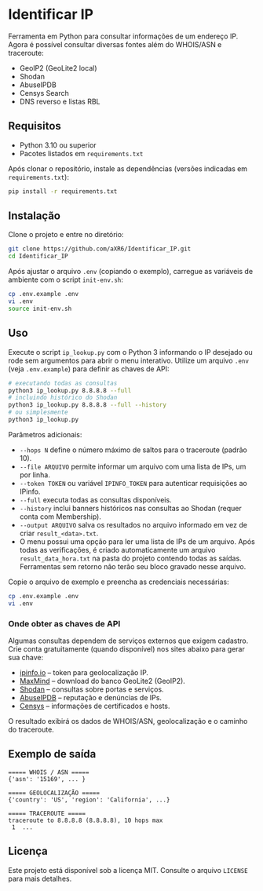 # Identificar IP

Ferramenta em Python para consultar informações de um endereço IP. Agora é possível consultar diversas fontes além do WHOIS/ASN e traceroute:

- GeoIP2 (GeoLite2 local)
- Shodan
- AbuseIPDB
- Censys Search
- DNS reverso e listas RBL

## Requisitos

- Python 3.10 ou superior
- Pacotes listados em `requirements.txt`

Após clonar o repositório, instale as dependências (versões indicadas em `requirements.txt`):

```bash
pip install -r requirements.txt
```

## Instalação

Clone o projeto e entre no diretório:

```bash
git clone https://github.com/aXR6/Identificar_IP.git
cd Identificar_IP
```

Após ajustar o arquivo `.env` (copiando o exemplo), carregue as variáveis de
ambiente com o script `init-env.sh`:

```bash
cp .env.example .env
vi .env
source init-env.sh
```

## Uso

Execute o script `ip_lookup.py` com o Python 3 informando o IP desejado ou rode sem argumentos para abrir o menu interativo. Utilize um arquivo `.env` (veja `.env.example`) para definir as chaves de API:

```bash
# executando todas as consultas
python3 ip_lookup.py 8.8.8.8 --full
# incluindo histórico do Shodan
python3 ip_lookup.py 8.8.8.8 --full --history
# ou simplesmente
python3 ip_lookup.py
```

Parâmetros adicionais:

- `--hops N` define o número máximo de saltos para o traceroute (padrão 10).
- `--file ARQUIVO` permite informar um arquivo com uma lista de IPs, um por linha.
- `--token TOKEN` ou variável `IPINFO_TOKEN` para autenticar requisições ao IPinfo.
- `--full` executa todas as consultas disponíveis.
- `--history` inclui banners históricos nas consultas ao Shodan (requer conta com Membership).
- `--output ARQUIVO` salva os resultados no arquivo informado em vez de criar `result_<data>.txt`.
- O menu possui uma opção para ler uma lista de IPs de um arquivo. Após todas as
  verificações, é criado automaticamente um arquivo `result_data_hora.txt` na pasta do
  projeto contendo todas as saídas. Ferramentas sem retorno não terão seu bloco
  gravado nesse arquivo.

Copie o arquivo de exemplo e preencha as credenciais necessárias:

```bash
cp .env.example .env
vi .env
```
### Onde obter as chaves de API

Algumas consultas dependem de serviços externos que exigem cadastro. Crie conta
gratuitamente (quando disponível) nos sites abaixo para gerar sua chave:

- [ipinfo.io](https://ipinfo.io/) – token para geolocalização IP.
- [MaxMind](https://www.maxmind.com/) – download do banco GeoLite2 (GeoIP2).
- [Shodan](https://www.shodan.io/) – consultas sobre portas e serviços.
- [AbuseIPDB](https://www.abuseipdb.com/) – reputação e denúncias de IPs.
- [Censys](https://search.censys.io/) – informações de certificados e hosts.

O resultado exibirá os dados de WHOIS/ASN, geolocalização e o caminho do traceroute.

## Exemplo de saída

```
===== WHOIS / ASN =====
{'asn': '15169', ... }

===== GEOLOCALIZAÇÃO =====
{'country': 'US', 'region': 'California', ...}

===== TRACEROUTE =====
traceroute to 8.8.8.8 (8.8.8.8), 10 hops max
 1  ...
```

## Licença

Este projeto está disponível sob a licença MIT. Consulte o arquivo `LICENSE` para mais detalhes.
